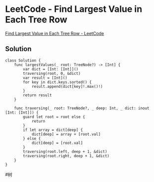 # LeetCode - Find Largest Value in Each Tree Row
[Find Largest Value in Each Tree Row - LeetCode](https://leetcode.com/problems/find-largest-value-in-each-tree-row/)

## Solution
```
class Solution {
    func largestValues(_ root: TreeNode?) -> [Int] {
        var dict = [Int: [Int]]()
        traversing(root, 0, &dict)
        var result = [Int]()
        for key in dict.keys.sorted() {
            result.append(dict[key]!.max()!)
        }
        return result
    }
    
    func traversing(_ root: TreeNode?, _ deep: Int, _ dict: inout [Int: [Int]]) {
        guard let root = root else {
            return
        }
        if let array = dict[deep] {
            dict[deep] = array + [root.val]
        } else {
            dict[deep] = [root.val]
        }
        traversing(root.left, deep + 1, &dict)
        traversing(root.right, deep + 1, &dict)
    }
}
```

#树